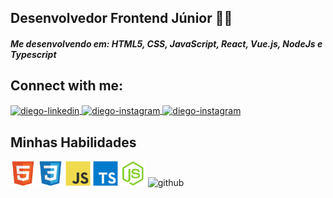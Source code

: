
## Desenvolvedor Frontend Júnior 👨‍💻

##### Me desenvolvendo em: HTML5, CSS, JavaScript, React, Vue.js, NodeJs e Typescript


## Connect with me:
<a href="https://www.linkedin.com/in/adriano-guedes-baa64573/" target="_blank">
<img align="center" alt="diego-linkedin" height="30" width="40" src="https://cdn.jsdelivr.net/npm/simple-icons@3.0.1/icons/linkedin.svg" style="max-width:100%;">
</a>
<a href="https://www.instagram.com/adriano.sgs/" target="_blank">
<img align="center" alt="diego-instagram" height="30" width="30"src="https://cdn.jsdelivr.net/npm/simple-icons@3.0.1/icons/instagram.svg" style="max-width:100%;">
</a>
<a href="https://www.facebook.com/people/Adriano-Santos/100001494982994" target="_blank">
<img align="center" alt="diego-instagram" height="30" width="40" src="https://cdn.jsdelivr.net/npm/simple-icons@3.0.1/icons/facebook.svg" style="max-width:100%;">
</a>

## Minhas Habilidades
<img src="https://raw.githubusercontent.com/devicons/devicon/master/icons/html5/html5-original.svg" alt="rails" width="40" height="40" style="max-width:100%;"></img>
<img src="https://raw.githubusercontent.com/devicons/devicon/master/icons/css3/css3-original.svg" alt="ruby" width="40" height="40" style="max-width:100%;"></img>
<img src="https://raw.githubusercontent.com/devicons/devicon/master/icons/javascript/javascript-original.svg" width="40" height="40" style="max-width:100%;"></img>
<img src="https://raw.githubusercontent.com/devicons/devicon/master/icons/typescript/typescript-original.svg" width="40" height="40" style="max-width:100%;"></img>
<img src="https://raw.githubusercontent.com/devicons/devicon/master/icons/nodejs/nodejs-original.svg" alt="github" width="40" height="40" style="max-width:100%;"></img>
<img src=https://cdn.jsdelivr.net/gh/devicons/devicon/icons/vuejs/vuejs-original.svg alt="github" width="40" height="40" style="max-width:100%;"></img>


